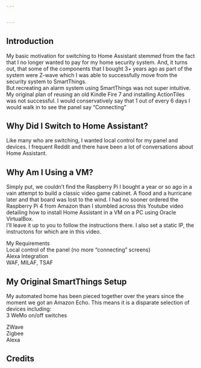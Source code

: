 ```yaml
---


---
```


<h2 id="introduction">Introduction</h2>
<p>My basic motivation for switching to Home Assistant stemmed from the fact that I no longer wanted to pay for my home security system. And, it turns out, that some of the components that I bought 3+ years ago as part of the system were Z-wave which I was able to successfully move from the security system to SmartThings.<br>
But recreating an alarm system using SmartThings was not super intuitive. My original plan of reusing an old Kindle Fire 7 and installing ActionTiles was not successful. I would conservatively say that 1 out of every 6 days I would walk in to see the panel say “Connecting”</p>
<h2 id="why-did-i-switch-to-home-assistant">Why Did I Switch to Home Assistant?</h2>
<p>Like many who are switching, I wanted local control for my panel and devices. I frequent Reddit and there have been a lot of conversations about Home Assistant.</p>
<h2 id="why-am-i-using-a-vm">Why Am I Using a VM?</h2>
<p>Simply put, we couldn’t find the Raspberry Pi I bought a year or so ago in a vain attempt to build a classic video game cabinet. A flood and a hurricane later and that board was lost to the wind. I had no sooner ordered the Raspberry Pi 4 from Amazon than I stumbled across this Youtube video detailing how to install Home Assistant in a VM on a PC using Oracle VirtualBox.<br>
I’ll leave it up to you to follow the instructions there. I also set a static IP, the instructons for which are in this video.</p>
<p>My Requirements<br>
Local control of the panel (no more “connecting” screens)<br>
Alexa Integration<br>
WAF, MILAF, TSAF</p>
<h2 id="my-original-smartthings-setup">My Original SmartThings Setup</h2>
<p>My automated home has been pieced together over the years since the moment we got an Amazon Echo. This means it is a disparate selection of devices including:<br>
3 WeMo on/off switches</p>
<p>ZWave<br>
Zigbee<br>
Alexa</p>
<h2 id="credits">Credits</h2>

